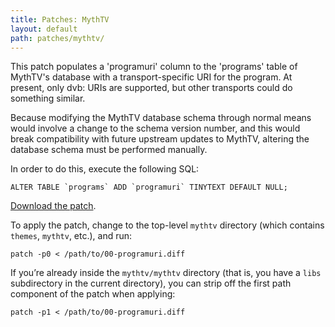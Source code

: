 ```yaml
---
title: Patches: MythTV
layout: default
path: patches/mythtv/
---
```


This patch populates a 'programuri' column to the 'programs' table of MythTV's
database with a transport-specific URI for the program. At present, only
dvb: URIs are supported, but other transports could do something similar.

Because modifying the MythTV database schema through normal means would
involve a change to the schema version number, and this would break
compatibility with future upstream updates to MythTV, altering the database
schema must be performed manually.

In order to do this, execute the following SQL:

<p><code>ALTER TABLE `programs` ADD `programuri` TINYTEXT DEFAULT NULL;</code></p>

[Download the patch](00-programuri.diff).

To apply the patch, change to the top-level <code>mythtv</code> directory
(which contains <code>themes</code>, <code>mythtv</code>, etc.), and
run:

<p><code>patch -p0 &lt; /path/to/00-programuri.diff</code></p>

If you’re already inside the <code>mythtv/mythtv</code> directory (that is, you have
a <code>libs</code> subdirectory in the current directory), you can strip off
the first path component of the patch when applying:

<p><code>patch -p1 &lt; /path/to/00-programuri.diff</code></p>
